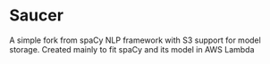 # Saucer
A simple fork from spaCy NLP framework with S3 support for model storage. Created mainly to fit spaCy and its model in AWS Lambda
